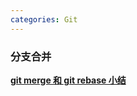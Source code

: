 ```yaml
---
categories: Git
---
```






### 分支合并

[**git merge 和 git rebase 小结**](https://www.cnblogs.com/cb0327/p/5065579.html)

